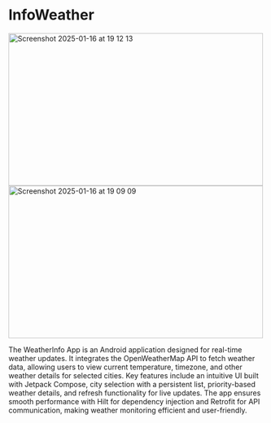 # InfoWeather

<img width="500" height="300" alt="Screenshot 2025-01-16 at 19 12 13" src="https://github.com/user-attachments/assets/a28b812f-01e7-4496-ad93-5a5571346f61" />
<img width="500" height="300" alt="Screenshot 2025-01-16 at 19 09 09" src="https://github.com/user-attachments/assets/dbd24f34-0415-4ea0-b458-0667d534fa58" />


The WeatherInfo App is an Android application designed for real-time weather updates. It integrates the OpenWeatherMap API to fetch weather data, allowing users to view current temperature, timezone, and other weather details for selected cities. Key features include an intuitive UI built with Jetpack Compose, city selection with a persistent list, priority-based weather details, and refresh functionality for live updates. The app ensures smooth performance with Hilt for dependency injection and Retrofit for API communication, making weather monitoring efficient and user-friendly.


